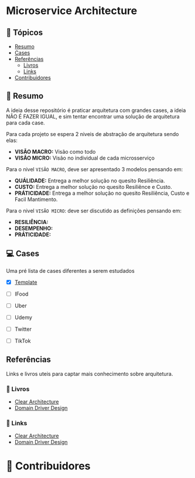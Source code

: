 # Microservice Architecture


## 🏁 Tópicos

* [Resumo](#resumo)
* [Cases](#Cases)
* [Referências](#Referências)
    * [Livros](#Livros)
    * [Links](#Links)
* [Contribuidores](#contribuidores)

## 📑 Resumo

A ideia desse repositório é praticar arquitetura com grandes cases, a ideia NÃO É FAZER IGUAL, e sim tentar encontrar uma solução de arquitetura para cada case.

Para cada projeto se espera 2 niveis de abstração de arquitetura sendo elas:

- **VISÃO MACRO:** Visão como todo
- **VISÃO MICRO:** Visão no individual de cada microsserviço

Para o nivel `VISÃO MACRO`, deve ser apresentado 3 modelos pensando em:

- **QUÁLIDADE:** Entrega a melhor solução no quesito Resiliência.
- **CUSTO:** Entrega a melhor solução no quesito Resiliênce e Custo.
- **PRÁTICIDADE:** Entrega a melhor solução no quesito Resiliência, Custo e Facil Mantimento.

Para o nivel `VISÃO MICRO`: deve ser discutido as definições pensando em:

- **RESILIÊNCIA:**
- **DESEMPENHO:**
- **PRÁTICIDADE:**


## 💻 Cases

Uma pré lista de cases diferentes a serem estudados

- [x] [Template](./projects/template)
- [ ] IFood
- [ ] Uber
- [ ] Udemy
- [ ] Twitter
- [ ] TikTok


##  Referências

Links e livros uteis para captar mais conhecimento sobre arquitetura.


### 📖 Livros

- [Clear Architecture]()
- [Domain Driver Design]()


### 🔗 Links

- [Clear Architecture]()
- [Domain Driver Design]()


# 👷 Contribuidores

